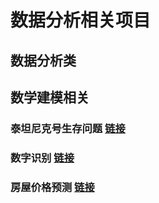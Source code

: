 # 数据分析相关项目

## 数据分析类



## 数学建模相关

### 泰坦尼克号生存问题  [链接](https://github.com/WitsanGuo/data_note/blob/master/Mlearning/titanic77%25_with_comment.ipynb)

### 数字识别 [链接](https://github.com/WitsanGuo/data_note/blob/master/Mlearning/digit_recognize.ipynb)

### 房屋价格预测 [链接](https://github.com/WitsanGuo/data_note/blob/master/Mlearning/House_Prices.ipynb)